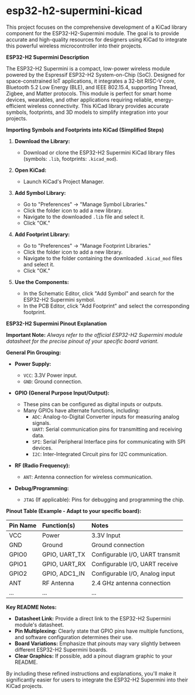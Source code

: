 # esp32-h2-supermini-kicad
This project focuses on the comprehensive development of a KiCad library component for the ESP32-H2-Supermini module. The goal is to provide accurate and high-quality resources for designers using KiCad to integrate this powerful wireless microcontroller into their projects.

**ESP32-H2 Supermini Description**

The ESP32-H2 Supermini is a compact, low-power wireless module powered by the Espressif ESP32-H2 System-on-Chip (SoC). Designed for space-constrained IoT applications, it integrates a 32-bit RISC-V core, Bluetooth 5.2 Low Energy (BLE), and IEEE 802.15.4, supporting Thread, Zigbee, and Matter protocols. This module is perfect for smart home devices, wearables, and other applications requiring reliable, energy-efficient wireless connectivity. This KiCad library provides accurate symbols, footprints, and 3D models to simplify integration into your projects.

**Importing Symbols and Footprints into KiCad (Simplified Steps)**

1. **Download the Library:**  
   * Download or clone the ESP32-H2 Supermini KiCad library files (symbols: `.lib`, footprints: `.kicad_mod`).

2. **Open KiCad:**  
   * Launch KiCad's Project Manager.

3. **Add Symbol Library:**  
   * Go to "Preferences" -> "Manage Symbol Libraries."
   * Click the folder icon to add a new library.
   * Navigate to the downloaded `.lib` file and select it.
   * Click "OK."

4. **Add Footprint Library:**  
   * Go to "Preferences" -> "Manage Footprint Libraries."
   * Click the folder icon to add a new library.
   * Navigate to the folder containing the downloaded `.kicad_mod` files and select it.
   * Click "OK."

5. **Use the Components:**  
   * In the Schematic Editor, click "Add Symbol" and search for the ESP32-H2 Supermini symbol.
   * In the PCB Editor, click "Add Footprint" and select the corresponding footprint.

**ESP32-H2 Supermini Pinout Explanation**

**Important Note:** *Always refer to the official ESP32-H2 Supermini module datasheet for the precise pinout of your specific board variant.*

**General Pin Grouping:**

* **Power Supply:**
  * `VCC`: 3.3V Power input.
  * `GND`: Ground connection.

* **GPIO (General Purpose Input/Output):**
  * These pins can be configured as digital inputs or outputs.
  * Many GPIOs have alternate functions, including:
    * `ADC`: Analog-to-Digital Converter inputs for measuring analog signals.
    * `UART`: Serial communication pins for transmitting and receiving data.
    * `SPI`: Serial Peripheral Interface pins for communicating with SPI devices.
    * `I2C`: Inter-Integrated Circuit pins for I2C communication.

* **RF (Radio Frequency):**
  * `ANT`: Antenna connection for wireless communication.

* **Debug/Programming:**
  * `JTAG` (If applicable): Pins for debugging and programming the chip.

**Pinout Table (Example - Adapt to your specific board):**

| Pin Name | Function(s) | Notes |
| :------- | :---------- | :---- |
| VCC      | Power       | 3.3V Input |
| GND      | Ground      | Ground connection |
| GPIO0    | GPIO, UART_TX | Configurable I/O, UART transmit |
| GPIO1    | GPIO, UART_RX | Configurable I/O, UART receive |
| GPIO2    | GPIO, ADC1_IN | Configurable I/O, Analog input |
| ANT      | RF Antenna  | 2.4 GHz antenna connection |
| ...      | ...         | ... |

**Key README Notes:**

* **Datasheet Link:** Provide a direct link to the ESP32-H2 Supermini module's datasheet.
* **Pin Multiplexing:** Clearly state that GPIO pins have multiple functions, and software configuration determines their use.
* **Board Variations:** Emphasize that pinouts may vary slightly between different ESP32-H2 Supermini boards.
* **Clear Graphics:** If possible, add a pinout diagram graphic to your README.

By including these refined instructions and explanations, you'll make it significantly easier for users to integrate the ESP32-H2 Supermini into their KiCad projects.


